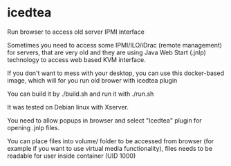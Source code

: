 # icedtea
Run browser to access old server IPMI interface

Sometimes you need to access some IPMI/ILO/iDrac (remote management) for servers, that are very old and they are using Java Web Start (.jnlp) technology to access web based KVM interface. 

If you don't want to mess with your desktop, you can use this docker-based image, which will for you run old brower with icedtea plugin

You can build it by ./build.sh and run it with ./run.sh

It was tested on Debian linux with Xserver.

You need to allow popups in browser and select "Icedtea" plugin for opening .jnlp files.

You can place files into volume/ folder to be accessed from browser (for example if you want to use virtual media functionality), files needs to be readable for user inside container (UID 1000)
